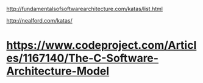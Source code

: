 http://fundamentalsofsoftwarearchitecture.com/katas/list.html


http://nealford.com/katas/


# https://www.codeproject.com/Articles/1167140/The-C-Software-Architecture-Model
